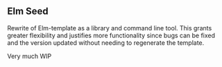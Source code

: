Elm Seed
----------

Rewrite of Elm-template as a library and command line tool. This grants greater
flexibility and justifies more functionality since bugs can be fixed and the
version updated without needing to regenerate the template.

Very much WIP
